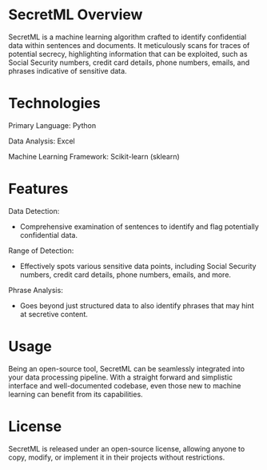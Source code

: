 # SecretML Overview
SecretML is a machine learning algorithm crafted to identify confidential data within sentences and documents. It meticulously scans for traces of potential secrecy, highlighting information that can be exploited, such as Social Security numbers, credit card details, phone numbers, emails, and phrases indicative of sensitive data.

# Technologies
Primary Language: Python

Data Analysis: Excel

Machine Learning Framework: Scikit-learn (sklearn)

# Features
Data Detection: 

- Comprehensive examination of sentences to identify and flag potentially confidential data.

Range of Detection: 

- Effectively spots various sensitive data points, including Social Security numbers, credit card details, phone numbers, emails, and more.

Phrase Analysis: 

- Goes beyond just structured data to also identify phrases that may hint at secretive content.

# Usage
Being an open-source tool, SecretML can be seamlessly integrated into your data processing pipeline. With a straight forward and simplistic interface and well-documented codebase, even those new to machine learning can benefit from its capabilities.

# License

SecretML is released under an open-source license, allowing anyone to copy, modify, or implement it in their projects without restrictions.
